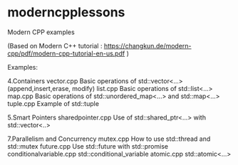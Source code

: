 # moderncpplessons


Modern CPP examples

(Based on Modern C++ tutorial : https://changkun.de/modern-cpp/pdf/modern-cpp-tutorial-en-us.pdf )

Examples:

4.Containers
 vector.cpp                          Basic operations of std::vector<...> (append,insert,erase, modify)
 list.cpp                            Basic operations of std::list<...>
 map.cpp                             Basic operations of std::unordered_map<...> and std::map<...>
 tuple.cpp                           Example of std::tuple
 
5.Smart Pointers
 sharedpointer.cpp                   Use of std::shared_ptr<...> with std::vector<..>
 
7.Parallelism and Concurrency
 mutex.cpp                           How to use std::thread and std::mutex 
 future.cpp                          Use std::future with std::promise
 conditionalvariable.cpp             std::conditional_variable
 atomic.cpp                          std::atomic<...>
 
 
 
 
